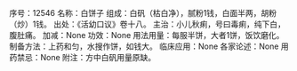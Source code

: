 序号：12546
名称：白饼子
组成：白矾（枯白净），腻粉1钱，白面半两，胡粉（炒）1钱。
出处：《活幼口议》卷十八。
主治：小儿秋痢，号曰毒痢，纯下白，腹肚痛。
加减：None
功效：None
用法用量：每服半饼，大者1饼，饭饮磨化。
制备方法：上药和匀，水搜作饼，如钱大。
临床应用：None
各家论述：None
用药禁忌：None
附注：方中白矾用量原缺。
